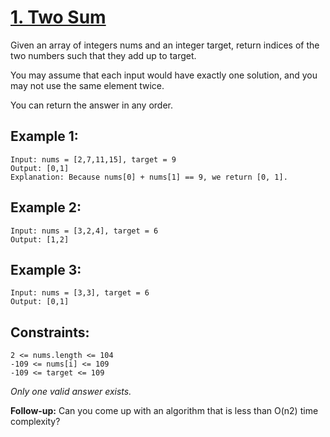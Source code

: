 # [1. Two Sum](https://leetcode.com/problems/two-sum/description/?envType=featured-list&envId=top-interview-questions?envType=featured-list&envId=top-interview-questions)

Given an array of integers nums and an integer target, return indices of the two numbers such that they add up to target.

You may assume that each input would have exactly one solution, and you may not use the same element twice.

You can return the answer in any order.

## Example 1:

```
Input: nums = [2,7,11,15], target = 9
Output: [0,1]
Explanation: Because nums[0] + nums[1] == 9, we return [0, 1].
```

## Example 2:

```
Input: nums = [3,2,4], target = 6
Output: [1,2]
```

## Example 3:

```
Input: nums = [3,3], target = 6
Output: [0,1]
```

## Constraints:

```
2 <= nums.length <= 104
-109 <= nums[i] <= 109
-109 <= target <= 109
```

_Only one valid answer exists._

**Follow-up:** Can you come up with an algorithm that is less than O(n2) time complexity?
